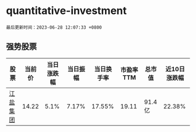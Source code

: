 # quantitative-investment

`最后更新时间：2023-06-28 12:07:33 +0800`

## 强势股票

|股票|当前价|当日涨跌幅|当日振幅|当日换手率|市盈率TTM|总市值|近10日涨跌幅|
|----|----|----|----|----|----|----|----|
|[江盐集团](https://xueqiu.com/S/SH601065)|14.22|5.1%|7.17%|17.55%|19.11|91.4亿|22.38%|
